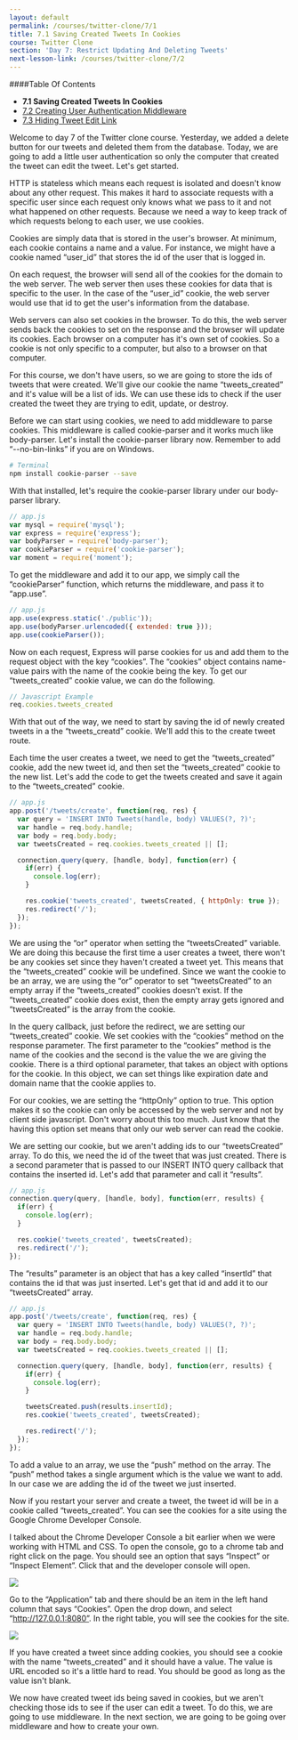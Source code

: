```yaml
---
layout: default
permalink: /courses/twitter-clone/7/1
title: 7.1 Saving Created Tweets In Cookies
course: Twitter Clone
section: 'Day 7: Restrict Updating And Deleting Tweets'
next-lesson-link: /courses/twitter-clone/7/2
---
```


####Table Of Contents

- **7.1 Saving Created Tweets In Cookies**
- [7.2 Creating User Authentication Middleware](/courses/twitter-clone/7/2)
- [7.3 Hiding Tweet Edit Link](/courses/twitter-clone/7/3)

Welcome to day 7 of the Twitter clone course.  Yesterday, we added a delete button for our tweets and deleted them from the database.  Today, we are going to add a little user authentication so only the computer that created the tweet can edit the tweet. Let's get started.

HTTP is stateless which means each request is isolated and doesn't know about any other request.  This makes it hard to associate requests with a specific user since each request only knows what we pass to it and not what happened on other requests. Because we need a way to keep track of which requests belong to each user, we use cookies.

Cookies are simply data that is stored in the user's browser. At minimum, each cookie contains a name and a value.  For instance, we might have a cookie named “user_id” that stores the id of the user that is logged in.

On each request, the browser will send all of the cookies for the domain to the web server.  The web server then uses these cookies for data that is specific to the user.  In the case of the “user_id” cookie, the web server would use that id to get the user's information from the database.

Web servers can also set cookies in the browser.  To do this, the web server sends back the cookies to set on the response and the browser will update its cookies. Each browser on a computer has it's own set of cookies.  So a cookie is not only specific to a computer, but also to a browser on that computer.

For this course, we don't have users, so we are going to store the ids of tweets that were created.  We'll give our cookie the name “tweets_created” and it's value will be a list of ids.  We can use these ids to check if the user created the tweet they are trying to edit, update, or destroy.

Before we can start using cookies, we need to add middleware to parse cookies.  This middleware is called cookie-parser and it works much like body-parser.  Let's install the cookie-parser library now.  Remember to add “--no-bin-links” if you are on Windows.

```bash
# Terminal
npm install cookie-parser --save
```

With that installed, let's require the cookie-parser library under our body-parser library.

```javascript
// app.js
var mysql = require('mysql');
var express = require('express');
var bodyParser = require('body-parser');
var cookieParser = require('cookie-parser');
var moment = require('moment');
```

To get the middleware and add it to our app, we simply call the “cookieParser” function, which returns the middleware, and pass it to “app.use”.

```javascript
// app.js
app.use(express.static('./public'));
app.use(bodyParser.urlencoded({ extended: true }));
app.use(cookieParser());
```

Now on each request, Express will parse cookies for us and add them to the request object with the key “cookies”.  The “cookies” object contains name-value pairs with the name of the cookie being the key.  To get our “tweets_created” cookie value, we can do the following.

```javascript
// Javascript Example
req.cookies.tweets_created
```

With that out of the way, we need to start by saving the id of newly created tweets in a the “tweets_creatd” cookie.  We'll add this to the create tweet route.

Each time the user creates a tweet, we need to get the “tweets_created” cookie, add the new tweet id, and then set the “tweets_created” cookie to the new list.  Let's add the code to get the tweets created and save it again to the “tweets_created” cookie.

```javascript
// app.js
app.post('/tweets/create', function(req, res) {
  var query = 'INSERT INTO Tweets(handle, body) VALUES(?, ?)';
  var handle = req.body.handle;
  var body = req.body.body;
  var tweetsCreated = req.cookies.tweets_created || [];

  connection.query(query, [handle, body], function(err) {
    if(err) {
      console.log(err);
    }

    res.cookie('tweets_created', tweetsCreated, { httpOnly: true });
    res.redirect('/');
  });
});
```

We are using the “or” operator when setting the “tweetsCreated” variable.  We are doing this because the first time a user creates a tweet, there won't be any cookies set since they haven't created a tweet yet.  This means that the “tweets_created” cookie will be undefined.  Since we want the cookie to be an array, we are using the “or” operator to set “tweetsCreated” to an empty array if the “tweets_created” cookies doesn't exist.  If the “tweets_created” cookie does exist, then the empty array gets ignored and “tweetsCreated” is the array from the cookie.

In the query callback, just before the redirect, we are setting our “tweets_created” cookie.  We set cookies with the “cookies” method on the response parameter.  The first parameter to the “cookies” method is the name of the cookies and the second is the value the we are giving the cookie.  There is a third optional parameter, that takes an object with options for the cookie.  In this object, we can set things like expiration date and domain name that the cookie applies to.

For our cookies, we are setting the “httpOnly” option to true.  This option makes it so the cookie can only be accessed by the web server and not by client side javascript.  Don't worry about this too much.  Just know that the having this option set means that only our web server can read the cookie.

We are setting our cookie, but we aren't adding ids to our “tweetsCreated” array.  To do this, we need the id of the tweet that was just created.  There is a second parameter that is passed to our INSERT INTO query callback that contains the inserted id. Let's add that parameter and call it “results”.

```javascript
// app.js
connection.query(query, [handle, body], function(err, results) {
  if(err) {
    console.log(err);
  }

  res.cookie('tweets_created', tweetsCreated);
  res.redirect('/');
});
```

The “results” parameter is an object that has a key called “insertId” that contains the id that was just inserted.  Let's get that id and add it to our “tweetsCreated” array.

```javascript
// app.js
app.post('/tweets/create', function(req, res) {
  var query = 'INSERT INTO Tweets(handle, body) VALUES(?, ?)';
  var handle = req.body.handle;
  var body = req.body.body;
  var tweetsCreated = req.cookies.tweets_created || [];

  connection.query(query, [handle, body], function(err, results) {
    if(err) {
      console.log(err);
    }

    tweetsCreated.push(results.insertId);
    res.cookie('tweets_created', tweetsCreated);

    res.redirect('/');
  });
});
```

To add a value to an array, we use the “push” method on the array.  The “push” method takes a single argument which is the value we want to add.  In our case we are adding the id of the tweet we just inserted.

Now if you restart your server and create a tweet, the tweet id will be in a cookie called “tweets_created”.  You can see the cookies for a site using the Google Chrome Developer Console.

I talked about the Chrome Developer Console a bit earlier when we were working with HTML and CSS.  To open the console, go to a chrome tab and right click on the page.  You should see an option that says “Inspect” or “Inspect Element”.  Click that and the developer console will open.

![](https://s3.amazonaws.com/spark-school/courses/twitter-clone/7/7-1-inspect-element-option.png)

Go to the “Application” tab and there should be an item in the left hand column that says “Cookies”.  Open the drop down, and select “http://127.0.0.1:8080”.  In the right table, you will see the cookies for the site.

![](https://s3.amazonaws.com/spark-school/courses/twitter-clone/7/7-1-chrome-dev-tools.png)

If you have created a tweet since adding cookies, you should see a cookie with the name “tweets_created” and it should have a value.  The value is URL encoded so it's a little hard to read.  You should be good as long as the value isn't blank.

We now have created tweet ids being saved in cookies, but we aren't checking those ids to see if the user can edit a tweet.  To do this, we are going to use middleware.  In the next section, we are going to be going over middleware and how to create your own.
